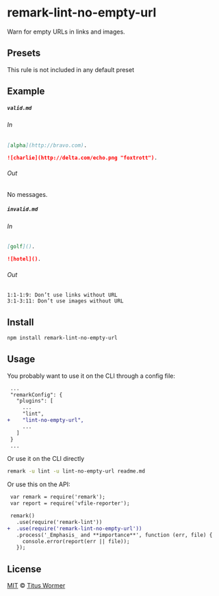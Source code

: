 <!--This file is generated-->

# remark-lint-no-empty-url

Warn for empty URLs in links and images.

## Presets

This rule is not included in any default preset

## Example

##### `valid.md`

###### In

```markdown
[alpha](http://bravo.com).

![charlie](http://delta.com/echo.png "foxtrott").
```

###### Out

No messages.

##### `invalid.md`

###### In

```markdown
[golf]().

![hotel]().
```

###### Out

```text
1:1-1:9: Don’t use links without URL
3:1-3:11: Don’t use images without URL
```

## Install

```sh
npm install remark-lint-no-empty-url
```

## Usage

You probably want to use it on the CLI through a config file:

```diff
 ...
 "remarkConfig": {
   "plugins": [
     ...
     "lint",
+    "lint-no-empty-url",
     ...
   ]
 }
 ...
```

Or use it on the CLI directly

```sh
remark -u lint -u lint-no-empty-url readme.md
```

Or use this on the API:

```diff
 var remark = require('remark');
 var report = require('vfile-reporter');

 remark()
   .use(require('remark-lint'))
+  .use(require('remark-lint-no-empty-url'))
   .process('_Emphasis_ and **importance**', function (err, file) {
     console.error(report(err || file));
   });
```

## License

[MIT](https://github.com/remarkjs/remark-lint/blob/master/license) © [Titus Wormer](https://wooorm.com)
